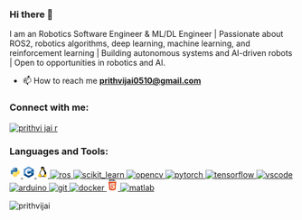 <!--<h1 align="center">Hi there 👋</h1> -->
<h3 align="left">Hi there 👋</h3>
<!-- <img align="center" alt="Coding" widht="200" length ="400" src="https://cdn.discordapp.com/attachments/1006637209065103471/1110981809346457620/discord-banner-gif-5.gif"> -->

<!--<img align="right" alt="Coding" width="300" src="https://i.pinimg.com/originals/1a/08/90/1a0890fe128b67f16ee259243e7d8557.jpg">
<!https://rahuldkjain.github.io/gh-profile-readme-generator/> -->

I am an Robotics Software Engineer & ML/DL Engineer | Passionate about ROS2, robotics algorithms, deep learning, machine learning, and reinforcement learning | Building autonomous systems and AI-driven robots | Open to opportunities in robotics and AI.

- 📫 How to reach me **prithvijai0510@gmail.com**

<h3 align="left">Connect with me:</h3>
<p align="left">
<a href="https://linkedin.com/in/prithvi jai r" target="blank"><img align="center" src="https://raw.githubusercontent.com/rahuldkjain/github-profile-readme-generator/master/src/images/icons/Social/linked-in-alt.svg" alt="prithvi jai r" height="20" width="20" /></a>
</p>

<h3 align="left">Languages and Tools:</h3>





          
          
<p align="left">
  <a href="https://www.python.org" target="_blank" rel="noreferrer">
    <img src="https://raw.githubusercontent.com/devicons/devicon/master/icons/python/python-original.svg" alt="python" width="20" height="20"/>
  </a>
  <a href="https://www.w3schools.com/cpp/" target="_blank" rel="noreferrer">
    <img src="https://raw.githubusercontent.com/devicons/devicon/master/icons/cplusplus/cplusplus-original.svg" alt="cplusplus" width="20" height="20"/>
  </a>
  <a href="https://www.linux.org/" target="_blank" rel="noreferrer">
    <img src="https://raw.githubusercontent.com/devicons/devicon/master/icons/linux/linux-original.svg" alt="linux" width="20" height="20"/>
  </a>
  <a href="https://www.ros.org" target="_blank" rel="noreferrer">
  <img src="https://cdn.jsdelivr.net/gh/devicons/devicon@latest/icons/ros/ros-original-wordmark.svg" alt="ros" width="20" height="20"/>
</a>
  <a href="https://scikit-learn.org/" target="_blank" rel="noreferrer">
    <img src="https://upload.wikimedia.org/wikipedia/commons/0/05/Scikit_learn_logo_small.svg" alt="scikit_learn" width="20" height="20"/>
  </a>
  <a href="https://opencv.org/" target="_blank" rel="noreferrer">
    <img src="https://www.vectorlogo.zone/logos/opencv/opencv-icon.svg" alt="opencv" width="20" height="20"/>
  </a>
 <a href="https://pytorch.org" target="_blank" rel="noreferrer">
  <img src="https://cdn.jsdelivr.net/gh/devicons/devicon@latest/icons/pytorch/pytorch-original.svg" alt="pytorch" width="20" height="20"/>
</a>
  <a href="https://www.tensorflow.org" target="_blank" rel="noreferrer">
    <img src="https://www.vectorlogo.zone/logos/tensorflow/tensorflow-icon.svg" alt="tensorflow" width="20" height="20"/>
  </a>
  <a href="https://code.visualstudio.com" target="_blank" rel="noreferrer">
  <img src="https://cdn.jsdelivr.net/gh/devicons/devicon@latest/icons/vscode/vscode-original.svg" alt="vscode" width="20" height="20"/>
</a>
  <a href="https://www.arduino.cc/" target="_blank" rel="noreferrer">
    <img src="https://cdn.worldvectorlogo.com/logos/arduino-1.svg" alt="arduino" width="20" height="20"/>
  </a>
  <a href="https://git-scm.com/" target="_blank" rel="noreferrer">
    <img src="https://www.vectorlogo.zone/logos/git-scm/git-scm-icon.svg" alt="git" width="20" height="20"/>
  </a>
  <a href="https://www.docker.com" target="_blank" rel="noreferrer">
  <img src="https://cdn.jsdelivr.net/gh/devicons/devicon@latest/icons/docker/docker-original.svg" alt="docker" width="20" height="20"/>
</a>
  <a href="https://www.w3.org/html/" target="_blank" rel="noreferrer">
    <img src="https://raw.githubusercontent.com/devicons/devicon/master/icons/html5/html5-original-wordmark.svg" alt="html5" width="20" height="20"/>
  <a href="https://www.mathworks.com/" target="_blank" rel="noreferrer">
    <img src="https://upload.wikimedia.org/wikipedia/commons/2/21/Matlab_Logo.png" alt="matlab" width="20" height="20"/>
  </a>

</p>


<p><img align="center" src="https://github-readme-stats.vercel.app/api/top-langs?username=prithvijai&show_icons=true&locale=en&layout=compact" alt="prithvijai" /></p>
